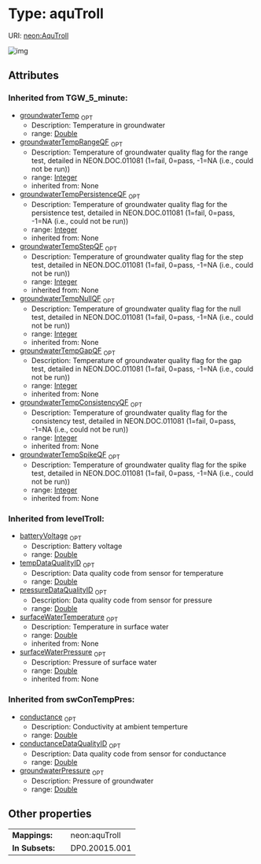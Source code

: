 
# Type: aquTroll




URI: [neon:AquTroll](https://data.neonscience.org/AquTroll)


![img](http://yuml.me/diagram/nofunky;dir:TB/class/)

## Attributes


### Inherited from TGW_5_minute:

 * [groundwaterTemp](groundwaterTemp.md)  <sub>OPT</sub>
    * Description: Temperature in groundwater
    * range: [Double](types/Double.md)
 * [groundwaterTempRangeQF](groundwaterTempRangeQF.md)  <sub>OPT</sub>
    * Description: Temperature of groundwater quality flag for the range test, detailed in NEON.DOC.011081 (1=fail, 0=pass, -1=NA (i.e., could not be run))
    * range: [Integer](types/Integer.md)
    * inherited from: None
 * [groundwaterTempPersistenceQF](groundwaterTempPersistenceQF.md)  <sub>OPT</sub>
    * Description: Temperature of groundwater quality flag for the persistence test, detailed in NEON.DOC.011081 (1=fail, 0=pass, -1=NA (i.e., could not be run))
    * range: [Integer](types/Integer.md)
    * inherited from: None
 * [groundwaterTempStepQF](groundwaterTempStepQF.md)  <sub>OPT</sub>
    * Description: Temperature of groundwater quality flag for the step test, detailed in NEON.DOC.011081 (1=fail, 0=pass, -1=NA (i.e., could not be run))
    * range: [Integer](types/Integer.md)
    * inherited from: None
 * [groundwaterTempNullQF](groundwaterTempNullQF.md)  <sub>OPT</sub>
    * Description: Temperature of groundwater quality flag for the null test, detailed in NEON.DOC.011081 (1=fail, 0=pass, -1=NA (i.e., could not be run))
    * range: [Integer](types/Integer.md)
    * inherited from: None
 * [groundwaterTempGapQF](groundwaterTempGapQF.md)  <sub>OPT</sub>
    * Description: Temperature of groundwater quality flag for the gap test, detailed in NEON.DOC.011081 (1=fail, 0=pass, -1=NA (i.e., could not be run))
    * range: [Integer](types/Integer.md)
    * inherited from: None
 * [groundwaterTempConsistencyQF](groundwaterTempConsistencyQF.md)  <sub>OPT</sub>
    * Description: Temperature of groundwater quality flag for the consistency test, detailed in NEON.DOC.011081 (1=fail, 0=pass, -1=NA (i.e., could not be run))
    * range: [Integer](types/Integer.md)
    * inherited from: None
 * [groundwaterTempSpikeQF](groundwaterTempSpikeQF.md)  <sub>OPT</sub>
    * Description: Temperature of groundwater quality flag for the spike test, detailed in NEON.DOC.011081 (1=fail, 0=pass, -1=NA (i.e., could not be run))
    * range: [Integer](types/Integer.md)
    * inherited from: None

### Inherited from levelTroll:

 * [batteryVoltage](batteryVoltage.md)  <sub>OPT</sub>
    * Description: Battery voltage
    * range: [Double](types/Double.md)
 * [tempDataQualityID](tempDataQualityID.md)  <sub>OPT</sub>
    * Description: Data quality code from sensor for temperature
    * range: [Double](types/Double.md)
 * [pressureDataQualityID](pressureDataQualityID.md)  <sub>OPT</sub>
    * Description: Data quality code from sensor for pressure
    * range: [Double](types/Double.md)
 * [surfaceWaterTemperature](surfaceWaterTemperature.md)  <sub>OPT</sub>
    * Description: Temperature in surface water
    * range: [Double](types/Double.md)
    * inherited from: None
 * [surfaceWaterPressure](surfaceWaterPressure.md)  <sub>OPT</sub>
    * Description: Pressure of surface water
    * range: [Double](types/Double.md)
    * inherited from: None

### Inherited from swConTempPres:

 * [conductance](conductance.md)  <sub>OPT</sub>
    * Description: Conductivity at ambient temperture
    * range: [Double](types/Double.md)
 * [conductanceDataQualityID](conductanceDataQualityID.md)  <sub>OPT</sub>
    * Description: Data quality code from sensor for conductance
    * range: [Double](types/Double.md)
 * [groundwaterPressure](groundwaterPressure.md)  <sub>OPT</sub>
    * Description: Pressure of groundwater
    * range: [Double](types/Double.md)

## Other properties

|  |  |  |
| --- | --- | --- |
| **Mappings:** | | neon:aquTroll |
| **In Subsets:** | | DP0.20015.001 |

